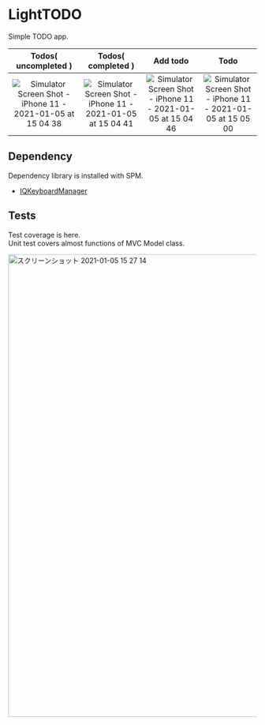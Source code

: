 # LightTODO
Simple TODO app.  

| Todos( uncompleted ) | Todos( completed ) | Add todo | Todo |
| :-: | :-: | :-: | :-: |
| ![Simulator Screen Shot - iPhone 11 - 2021-01-05 at 15 04 38](https://user-images.githubusercontent.com/31949692/103612965-e7423100-4f68-11eb-9425-2a5e9880dbae.png) | ![Simulator Screen Shot - iPhone 11 - 2021-01-05 at 15 04 41](https://user-images.githubusercontent.com/31949692/103613008-fde88800-4f68-11eb-9842-a909f07e3189.png) | ![Simulator Screen Shot - iPhone 11 - 2021-01-05 at 15 04 46](https://user-images.githubusercontent.com/31949692/103613210-75b6b280-4f69-11eb-96f9-65d5a5c3f02f.png) | ![Simulator Screen Shot - iPhone 11 - 2021-01-05 at 15 05 00](https://user-images.githubusercontent.com/31949692/103613224-80714780-4f69-11eb-8cc0-78073786bb0b.png) |

## Dependency

Dependency library is installed with SPM.

- [IQKeyboardManager](https://github.com/hackiftekhar/IQKeyboardManager)


## Tests

Test coverage is here.  
Unit test covers almost functions of MVC Model class.

<img width="937" alt="スクリーンショット 2021-01-05 15 27 14" src="https://user-images.githubusercontent.com/31949692/103614290-9b44bb80-4f6b-11eb-9f69-a2c6b27efe0d.png">
